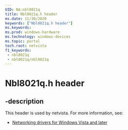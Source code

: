```yaml
---
UID: NA:nbl8021q
title: Nbl8021q.h header
ms.date: 11/30/2020
keywords: ["Nbl8021q.h header"]
ms.keywords: 
ms.prod: windows-hardware
ms.technology: windows-devices
ms.topic: portal
tech.root: netvista
f1_keywords:
 - nbl8021q
 - nbl8021q/nbl8021q
---
```


# Nbl8021q.h header


## -description

This header is used by netvista. For more information, see:

- [Networking drivers for Windows Vista and later](../_netvista/index.md)

